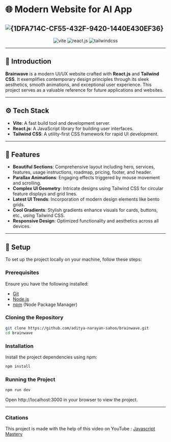 # 🌐 Modern Website for AI App

 ![{1DFA714C-CF55-432F-9420-1440E430EF36}](https://github.com/user-attachments/assets/b85b934f-8104-4ff0-9301-239f7ec8bcc0)
---

<div align="center">
    <img src="https://img.shields.io/badge/-Vite-black?style=for-the-badge&logoColor=white&logo=vite&color=646CFF" alt="vite" />
    <img src="https://img.shields.io/badge/-React_JS-black?style=for-the-badge&logoColor=white&logo=react&color=61DAFB" alt="react.js" />
    <img src="https://img.shields.io/badge/-Tailwind_CSS-black?style=for-the-badge&logoColor=white&logo=tailwindcss&color=06B6D4" alt="tailwindcss" />
</div>

---

## 🤖 Introduction

**Brainwave** is a modern UI/UX website crafted with **React.js** and **Tailwind CSS**. It exemplifies contemporary design principles through its sleek aesthetics, smooth animations, and exceptional user experience. This project serves as a valuable reference for future applications and websites.

---

## ⚙️ Tech Stack

- **Vite**: A fast build tool and development server.
- **React.js**: A JavaScript library for building user interfaces.
- **Tailwind CSS**: A utility-first CSS framework for rapid UI development.

---

## 🔋 Features

- **Beautiful Sections**: Comprehensive layout including hero, services, features, usage instructions, roadmap, pricing, footer, and header.
- **Parallax Animations**: Engaging effects triggered by mouse movement and scrolling.
- **Complex UI Geometry**: Intricate designs using Tailwind CSS for circular feature displays and grid lines.
- **Latest UI Trends**: Incorporation of modern design elements like bento grids.
- **Cool Gradients**: Stylish gradients enhance visuals for cards, buttons, etc., using Tailwind CSS.
- **Responsive Design**: Optimized functionality and aesthetics across all devices.

---

## 🤸 Setup

To set up the project locally on your machine, follow these steps:

### Prerequisites

Ensure you have the following installed:

- [Git](https://git-scm.com/)
- [Node.js](https://nodejs.org/en)
- [npm](https://www.npmjs.com/) (Node Package Manager)

### Cloning the Repository

```bash
git clone https://github.com/aditya-narayan-sahoo/brainwave.git
cd brainwave
```

### Installation

Install the project dependencies using npm:

```bash
npm install
```

### Running the Project

```bash
npm run dev
```

Open http://localhost:3000 in your browser to view the project.

---

### Citations

This project is made with the help of this video on YouTube : [Javascript Mastery](https://www.youtube.com/watch?v=RbxHZwFtRT4&t=25925s)
